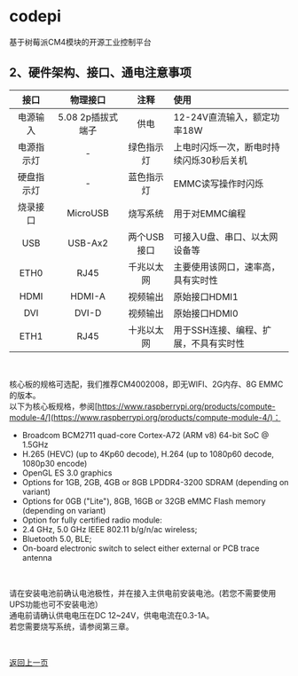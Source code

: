 # codepi  

基于树莓派CM4模块的开源工业控制平台 

## 2、硬件架构、接口、通电注意事项 

| 接口 | 物理接口 | 注释 | 使用 |
| :-----: | :-----: | :------: | :------ |
| 电源输入 | 5.08 2p插拔式端子 | 供电 | 12-24V直流输入，额定功率18W |
| 电源指示灯 | - | 绿色指示灯 | 上电时闪烁一次，断电时持续闪烁30秒后关机 |
| 硬盘指示灯 | - | 蓝色指示灯 | EMMC读写操作时闪烁 |
| 烧录接口 | MicroUSB | 烧写系统 | 用于对EMMC编程 |
| USB | USB-Ax2 | 两个USB接口 | 可接入U盘、串口、以太网设备等 |
| ETH0 | RJ45 | 千兆以太网 | 主要使用该网口，速率高，具有实时性 |
| HDMI | HDMI-A | 视频输出 | 原始接口HDMI1 |
| DVI | DVI-D | 视频输出 | 原始接口HDMI0 |
| ETH1 | RJ45 | 十兆以太网 | 用于SSH连接、编程、扩展，不具有实时性 |

</br>

核心板的规格可选配，我们推荐CM4002008，即无WIFI、2G内存、8G EMMC的版本。  
以下为核心板规格，参阅[https://www.raspberrypi.org/products/compute-module-4/](https://www.raspberrypi.org/products/compute-module-4/)：
- Broadcom BCM2711 quad-core Cortex-A72 (ARM v8) 64-bit SoC @ 1.5GHz
- H.265 (HEVC) (up to 4Kp60 decode), H.264 (up to 1080p60 decode, 1080p30 encode) 
- OpenGL ES 3.0 graphics
- Options for 1GB, 2GB, 4GB or 8GB LPDDR4-3200 SDRAM (depending on variant)
- Options for 0GB ("Lite"), 8GB, 16GB or 32GB eMMC Flash memory (depending on variant)
- Option for fully certified radio module:
- 2.4 GHz, 5.0 GHz IEEE 802.11 b/g/n/ac wireless;
- Bluetooth 5.0, BLE;
- On-board electronic switch to select either external or PCB trace antenna

</br>

请在安装电池前确认电池极性，并在接入主供电前安装电池。(若您不需要使用UPS功能也可不安装电池）  
通电前请确认供电电压在DC 12~24V，供电电流在0.3-1A。  
若您需要烧写系统，请参阅第三章。  

</br>

[返回上一页](https://github.com/feecat/codepi)
